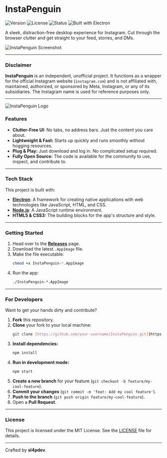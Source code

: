 # InstaPenguin

![Version](https://img.shields.io/badge/version-1.0.0-blue)
![License](https://img.shields.io/badge/license-MIT-green)
![Status](https://img.shields.io/badge/status-active-brightgreen)
![Built with Electron](https://img.shields.io/badge/built%20with-Electron-blueviolet)

A sleek, distraction-free desktop experience for Instagram. Cut through the browser clutter and get straight to your feed, stories, and DMs.

![InstaPenguin Screenshot](https://i.imgur.com/Wx3UXmB.png)

---

### Disclaimer

**InstaPenguin** is an independent, unofficial project. It functions as a wrapper for the official Instagram website (`instagram.com`) and is not affiliated with, maintained, authorized, or sponsored by Meta, Instagram, or any of its subsidiaries. The Instagram name is used for reference purposes only.

---
![InstaPenguin Logo](https://i.imgur.com/Th46CJq.png)

### Features

* **Clutter-Free UI:** No tabs, no address bars. Just the content you care about.
* **Lightweight & Fast:** Starts up quickly and runs smoothly without hogging resources.
* **Plug & Play:** Just download and log in. No complicated setup required.
* **Fully Open Source:** The code is available for the community to use, inspect, and contribute to.

---

### Tech Stack

This project is built with:

* [**Electron**](https://www.electronjs.org/): A framework for creating native applications with web technologies like JavaScript, HTML, and CSS.
* [**Node.js**](https://nodejs.org/): A JavaScript runtime environment.
* **HTML5 & CSS3:** The building blocks for the app's structure and style.

---

### Getting Started

1.  Head over to the [**Releases**](https://github.com/sl4pdev/InstaPenguin/releases) page.
2.  Download the latest `.AppImage` file.
3.  Make the file executable:
    ```bash
    chmod +x InstaPenguin-*.AppImage
    ```
4.  Run the app:
    ```bash
    ./InstaPenguin-*.AppImage
    ```

---

### For Developers

Want to get your hands dirty and contribute?

1.  **Fork** this repository.
2.  **Clone** your fork to your local machine:
    ```bash
    git clone [https://github.com/your-username/InstaPenguin.git](https://github.com/your-username/InstaPenguin.git)
    ```
3.  **Install dependencies:**
    ```bash
    npm install
    ```
4.  **Run in development mode:**
    ```bash
    npm start
    ```
5.  **Create a new branch** for your feature (`git checkout -b feature/my-cool-feature`).
6.  **Commit your changes** (`git commit -m 'feat: Add my cool feature'`).
7.  **Push to the branch** (`git push origin feature/my-cool-feature`).
8.  Open a **Pull Request**.

---

### License

This project is licensed under the MIT License. See the [LICENSE](LICENSE) file for details.

---

Crafted by **sl4pdev**.
